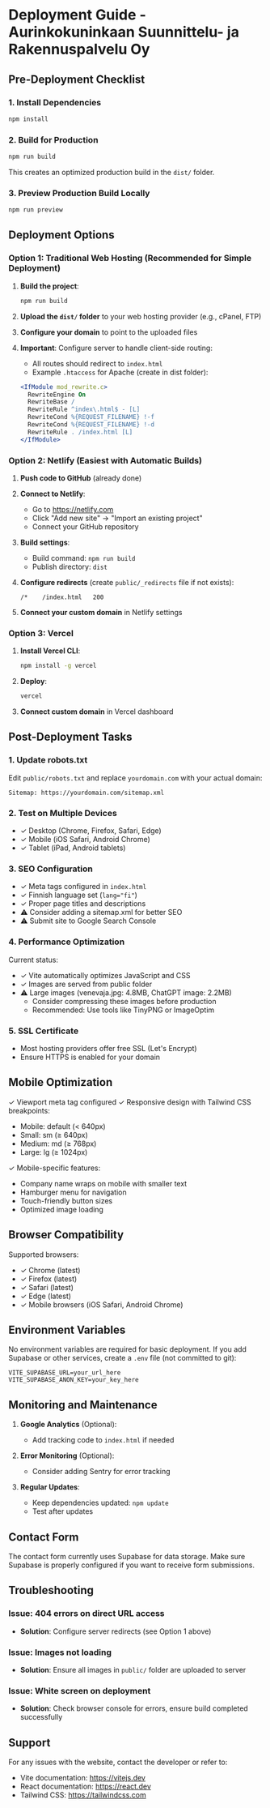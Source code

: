 # Deployment Guide - Aurinkokuninkaan Suunnittelu- ja Rakennuspalvelu Oy

## Pre-Deployment Checklist

### 1. Install Dependencies
```bash
npm install
```

### 2. Build for Production
```bash
npm run build
```
This creates an optimized production build in the `dist/` folder.

### 3. Preview Production Build Locally
```bash
npm run preview
```

## Deployment Options

### Option 1: Traditional Web Hosting (Recommended for Simple Deployment)

1. **Build the project**:
   ```bash
   npm run build
   ```

2. **Upload the `dist/` folder** to your web hosting provider (e.g., cPanel, FTP)

3. **Configure your domain** to point to the uploaded files

4. **Important**: Configure server to handle client-side routing:
   - All routes should redirect to `index.html`
   - Example `.htaccess` for Apache (create in dist folder):
   ```apache
   <IfModule mod_rewrite.c>
     RewriteEngine On
     RewriteBase /
     RewriteRule ^index\.html$ - [L]
     RewriteCond %{REQUEST_FILENAME} !-f
     RewriteCond %{REQUEST_FILENAME} !-d
     RewriteRule . /index.html [L]
   </IfModule>
   ```

### Option 2: Netlify (Easiest with Automatic Builds)

1. **Push code to GitHub** (already done)

2. **Connect to Netlify**:
   - Go to https://netlify.com
   - Click "Add new site" → "Import an existing project"
   - Connect your GitHub repository

3. **Build settings**:
   - Build command: `npm run build`
   - Publish directory: `dist`

4. **Configure redirects** (create `public/_redirects` file if not exists):
   ```
   /*    /index.html   200
   ```

5. **Connect your custom domain** in Netlify settings

### Option 3: Vercel

1. **Install Vercel CLI**:
   ```bash
   npm install -g vercel
   ```

2. **Deploy**:
   ```bash
   vercel
   ```

3. **Connect custom domain** in Vercel dashboard

## Post-Deployment Tasks

### 1. Update robots.txt
Edit `public/robots.txt` and replace `yourdomain.com` with your actual domain:
```
Sitemap: https://yourdomain.com/sitemap.xml
```

### 2. Test on Multiple Devices
- ✓ Desktop (Chrome, Firefox, Safari, Edge)
- ✓ Mobile (iOS Safari, Android Chrome)
- ✓ Tablet (iPad, Android tablets)

### 3. SEO Configuration
- ✓ Meta tags configured in `index.html`
- ✓ Finnish language set (`lang="fi"`)
- ✓ Proper page titles and descriptions
- ⚠️ Consider adding a sitemap.xml for better SEO
- ⚠️ Submit site to Google Search Console

### 4. Performance Optimization
Current status:
- ✓ Vite automatically optimizes JavaScript and CSS
- ✓ Images are served from public folder
- ⚠️ Large images (venevaja.jpg: 4.8MB, ChatGPT image: 2.2MB)
  - Consider compressing these images before production
  - Recommended: Use tools like TinyPNG or ImageOptim

### 5. SSL Certificate
- Most hosting providers offer free SSL (Let's Encrypt)
- Ensure HTTPS is enabled for your domain

## Mobile Optimization

✓ Viewport meta tag configured
✓ Responsive design with Tailwind CSS breakpoints:
  - Mobile: default (< 640px)
  - Small: sm (≥ 640px)
  - Medium: md (≥ 768px)
  - Large: lg (≥ 1024px)

✓ Mobile-specific features:
  - Company name wraps on mobile with smaller text
  - Hamburger menu for navigation
  - Touch-friendly button sizes
  - Optimized image loading

## Browser Compatibility

Supported browsers:
- ✓ Chrome (latest)
- ✓ Firefox (latest)
- ✓ Safari (latest)
- ✓ Edge (latest)
- ✓ Mobile browsers (iOS Safari, Android Chrome)

## Environment Variables

No environment variables are required for basic deployment.
If you add Supabase or other services, create a `.env` file (not committed to git):
```
VITE_SUPABASE_URL=your_url_here
VITE_SUPABASE_ANON_KEY=your_key_here
```

## Monitoring and Maintenance

1. **Google Analytics** (Optional):
   - Add tracking code to `index.html` if needed

2. **Error Monitoring** (Optional):
   - Consider adding Sentry for error tracking

3. **Regular Updates**:
   - Keep dependencies updated: `npm update`
   - Test after updates

## Contact Form

The contact form currently uses Supabase for data storage.
Make sure Supabase is properly configured if you want to receive form submissions.

## Troubleshooting

### Issue: 404 errors on direct URL access
- **Solution**: Configure server redirects (see Option 1 above)

### Issue: Images not loading
- **Solution**: Ensure all images in `public/` folder are uploaded to server

### Issue: White screen on deployment
- **Solution**: Check browser console for errors, ensure build completed successfully

## Support

For any issues with the website, contact the developer or refer to:
- Vite documentation: https://vitejs.dev
- React documentation: https://react.dev
- Tailwind CSS: https://tailwindcss.com
